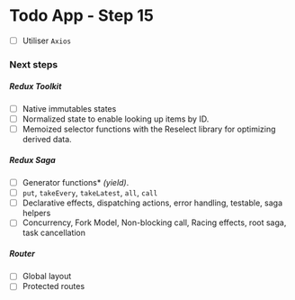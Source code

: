 # Todo App - Step 15

- [ ] Utiliser `Axios`

### Next steps

##### Redux Toolkit

- [ ] Native immutables states
- [ ] Normalized state to enable looking up items by ID.
- [ ] Memoized selector functions with the Reselect library for optimizing derived data.

##### Redux Saga

- [ ] Generator functions\* _(yield)_.
- [ ] `put`, `takeEvery`, `takeLatest`, `all`, `call`
- [ ] Declarative effects, dispatching actions, error handling, testable, saga helpers
- [ ] Concurrency, Fork Model, Non-blocking call, Racing effects, root saga, task cancellation

##### Router

- [ ] Global layout
- [ ] Protected routes
